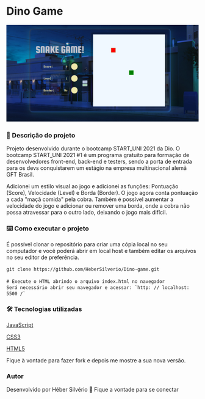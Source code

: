 # Dino Game

![Dino Game](https://raw.githubusercontent.com/HeberSilverio/Snake-game/main/imagens/Snake-game.PNG)

### 🎫 Descrição do projeto

Projeto desenvolvido durante o bootcamp START_UNI 2021 da Dio.
O bootcamp START_UNI 2021 #1 é um programa gratuito para formação de desenvolvedores front-end, back-end e testers, sendo a porta de entrada para os devs conquistarem um estágio na empresa multinacional alemã GFT Brasil.


Adicionei um estilo visual ao jogo e adicionei as funções: Pontuação (Score), Velocidade (Level) e Borda (Border). O jogo agora conta pontuação a cada "maçã comida" pela cobra. Também é possível aumentar a velocidade do jogo e adicionar ou remover uma borda, onde a cobra não possa atravessar para o outro lado, deixando o jogo mais difícil.


### ⌨️ Como executar o projeto
É possível clonar o repositório para criar uma cópia local no seu computador e você poderá abrir em local host e também editar os arquivos no seu editor de preferência.

``` Clonando o repositório
git clone https://github.com/HeberSilverio/Dino-game.git

# Execute o HTML abrindo o arquivo index.html no navegador
Será necessário abrir seu navegador e acessar: `http: // localhost: 5500 /`
```

### 🛠️ Tecnologias utilizadas

[JavaScript](http://www.ecma-international.org/ecma-262/6.0/)

[CSS3](https://www.w3schools.com/css/)

[HTML5](https://developer.mozilla.org/pt-BR/docs/Web/HTML/HTML5)

Fique à vontade para fazer fork e depois me mostre a sua nova versão.<br />

### Autor

Desenvolvido por Héber Silvério 👋 Fique a vontade para se conectar





